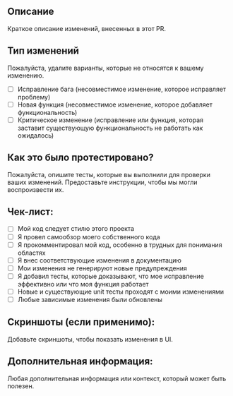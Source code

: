 ## Описание
Краткое описание изменений, внесенных в этот PR.

## Тип изменений
Пожалуйста, удалите варианты, которые не относятся к вашему изменению.

- [ ] Исправление бага (несовместимое изменение, которое исправляет проблему)
- [ ] Новая функция (несовместимое изменение, которое добавляет функциональность)
- [ ] Критическое изменение (исправление или функция, которая заставит существующую функциональность не работать как ожидалось)

## Как это было протестировано?
Пожалуйста, опишите тесты, которые вы выполнили для проверки ваших изменений. Предоставьте инструкции, чтобы мы могли воспроизвести их.

## Чек-лист:
- [ ] Мой код следует стилю этого проекта
- [ ] Я провел самообзор моего собственного кода
- [ ] Я прокомментировал мой код, особенно в трудных для понимания областях
- [ ] Я внес соответствующие изменения в документацию
- [ ] Мои изменения не генерируют новые предупреждения
- [ ] Я добавил тесты, которые доказывают, что мое исправление эффективно или что моя функция работает
- [ ] Новые и существующие unit тесты проходят с моими изменениями
- [ ] Любые зависимые изменения были обновлены

## Скриншоты (если применимо):
Добавьте скриншоты, чтобы показать изменения в UI.

## Дополнительная информация:
Любая дополнительная информация или контекст, который может быть полезен.
